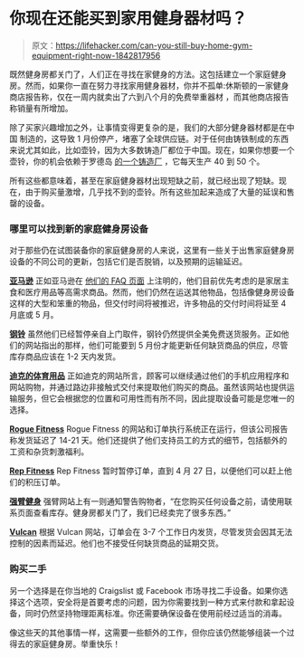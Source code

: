 # 你现在还能买到家用健身器材吗？

> 原文：<https://lifehacker.com/can-you-still-buy-home-gym-equipment-right-now-1842817956>

既然健身房都关门了，人们正在寻找在家健身的方法。这包括建立一个家庭健身房。然而，如果你一直在努力寻找家用健身器材，你并不孤单:休斯顿的一家健身商店报告称，仅在一周内就卖出了六到八个月的免费举重器材 ，而其他商店报告称销量有所增加。



除了买家兴趣增加之外，让事情变得更复杂的是，我们的大部分健身器材都是在中国 制造的，这导致 1 月份停产，堵塞了全球供应链。对于任何由铸铁制成的东西来说尤其如此，比如壶铃，因为大多数铸造厂都位于中国。现在，如果你想要一个壶铃，你的机会依赖于罗德岛 [的一个铸造厂](https://thehustle.co/04102020-kettlebells-fitness/) ，它每天生产 40 到 50 个。

所有这些都意味着，甚至在家庭健身器材出现短缺之前，就已经出现了短缺。现在，由于购买量激增，几乎找不到的壶铃。所有这些加起来造成了大量的延误和售罄的设备。



### 哪里可以找到新的家庭健身房设备

对于那些仍在试图装备你的家庭健身房的人来说，这里有一些关于出售家庭健身房设备的不同公司的更新，包括它们是否脱销，以及预期的运输延迟。

[**亚马逊**](https://www.amazon.com/gp/help/customer/display.html?_encoding=UTF8&asc_campaign=InlineText&asc_refurl=https://lifehacker.com/can-you-still-buy-home-gym-equipment-right-now-1842817956&asc_source=&nodeId=GDFU3JS5AL6SYHRD&ref_=covid19_UPNAV_Gateway&tag=kinjalifehackerlink-20)
正如亚马逊在 [他们的 FAQ 页面](https://www.amazon.com/gp/help/customer/display.html?_encoding=UTF8&asc_campaign=InlineText&asc_refurl=https://lifehacker.com/can-you-still-buy-home-gym-equipment-right-now-1842817956&asc_source=&nodeId=GDFU3JS5AL6SYHRD&ref_=covid19_UPNAV_Gateway&tag=kinjalifehackerlink-20) 上注明的，他们目前优先考虑的是家居主食和医疗用品等高需求商品。然而，他们仍然在运送其他物品，包括像健身房设备这样的大型和笨重的物品，但交付时间将被推迟，许多物品的交付时间将延至 4 月底或 5 月。

[**钢铃**](https://www.bellsofsteel.us/contact-us/)
虽然他们已经暂停亲自上门取件，钢铃仍然提供全美免费送货服务。正如他们的网站指出的那样，他们可能要到 5 月份才能更新任何缺货商品的供应，尽管库存商品应该在 1-2 天内发货。

[**迪克的体育用品**](https://www.dickssportinggoods.com/s/covid-19updates)
正如迪克的网站所言，顾客可以继续通过他们的手机应用程序和网站购物，并通过路边非接触式交付来提取他们购买的商品。虽然该网站也提供运输服务，但它会根据您的位置和可用性而有所不同，因此提取设备可能是您唯一的选择。

[**Rogue Fitness**](https://www.roguefitness.com/covid-19)
Rogue Fitness 的网站和订单执行系统正在运行，但该公司报告称发货延迟了 14-21 天。他们还提供了他们支持员工的方式的细节，包括额外的工资和杂货刺激福利。

[**Rep Fitness**](https://www.repfitness.com/blog/stock-supply/)
Rep Fitness 暂时暂停订单，直到 4 月 27 日，以便他们可以赶上他们的积压订单。

[**强臂健身**](https://strongarmsport.us/)
强臂网站上有一则通知警告购物者，“在您购买任何设备之前，请使用联系页面查看库存。健身房都关门了，我们已经卖完了很多东西。”

[**Vulcan**](https://www.vulcanstrength.com/Articles.asp?ID=281)
根据 Vulcan 网站，订单会在 3-7 个工作日内发货，尽管发货会因其无法控制的因素而延迟。他们也不接受任何缺货商品的延期交货。

### 购买二手

另一个选择是在你当地的 Craigslist 或 Facebook 市场寻找二手设备。如果你选择这个选项，安全将是首要考虑的问题，因为你需要找到一种方式来付款和拿起设备，同时仍然坚持物理距离标准。你还需要确保设备在使用前经过适当的消毒。

像这些天的其他事情一样，这需要一些额外的工作，但你应该仍然能够组装一个过得去的家庭健身房。举重快乐！